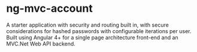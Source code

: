# ng-mvc-account
A starter application with security and routing built in, with secure considerations for hashed passwords with configurable iterations per user.  Built using Angular 4+ for a single page architecture front-end and an MVC.Net Web API backend.
